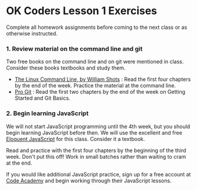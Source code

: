OK Coders Lesson 1 Exercises
====

Complete all homework assignments before coming to the next class or as otherwise instructed.

### 1. Review material on the command line and git

Two free books on the command line and on git were mentioned in class. Consider these books textbooks and study them.

- [The Linux Command Line, by William Shots](http://linuxcommand.org/tlcl.php) : Read the first four chapters by the end of the week. Practice the material at the command line.
- [Pro Git](http://git-scm.com/book) : Read the first two chapters by the end of the week on Getting Started and Git Basics.

### 2. Begin learning JavaScript

We will not start JavaScript programming until the 4th week, but you should begin learning JavaScript before then. We will use the excellent and free [Eloquent JavaScript](http://eloquentjavascript.net/) for this class. Consider it a textbook.

Read and practice with the first four chapters by the beginning of the third week. Don't put this off! Work in small batches rather than waiting to cram at the end.

If you would like additional JavaScript practice, sign up for a free account at [Code Academy](http://www.codecademy.com/) and begin working through their JavaScript lessons.
